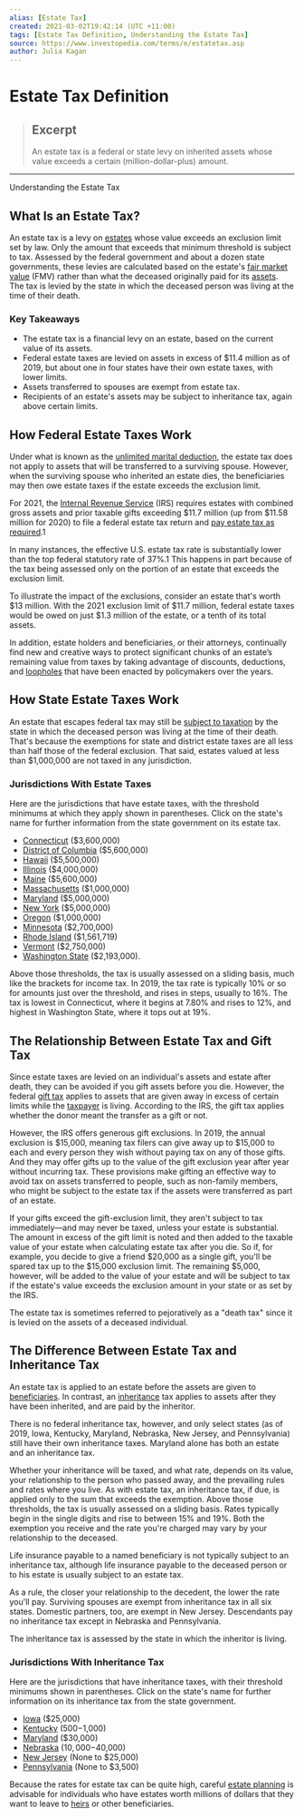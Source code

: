 ```yaml
---
alias: [Estate Tax]
created: 2021-03-02T19:42:14 (UTC +11:00)
tags: [Estate Tax Definition, Understanding the Estate Tax]
source: https://www.investopedia.com/terms/e/estatetax.asp
author: Julia Kagan
---
```


# Estate Tax Definition

> ## Excerpt
> An estate tax is a federal or state levy on inherited assets whose value exceeds a certain (million-dollar-plus) amount.

---

Understanding the Estate Tax
## What Is an Estate Tax?

An estate tax is a levy on [estates](https://www.investopedia.com/terms/e/estate.asp) whose value exceeds an exclusion limit set by law. Only the amount that exceeds that minimum threshold is subject to tax. Assessed by the federal government and about a dozen state governments, these levies are calculated based on the estate's [fair market value](https://www.investopedia.com/terms/f/fairmarketvalue.asp) (FMV) rather than what the deceased originally paid for its [assets](https://www.investopedia.com/terms/a/asset.asp). The tax is levied by the state in which the deceased person was living at the time of their death. 

### Key Takeaways

-   The estate tax is a financial levy on an estate, based on the current value of its assets. 
-   Federal estate taxes are levied on assets in excess of $11.4 million as of 2019, but about one in four states have their own estate taxes, with lower limits.
-   Assets transferred to spouses are exempt from estate tax.
-   Recipients of an estate's assets may be subject to inheritance tax, again above certain limits.

## How Federal Estate Taxes Work

Under what is known as the [unlimited marital deduction](https://www.investopedia.com/terms/u/unlimited-marital-deduction.asp), the estate tax does not apply to assets that will be transferred to a surviving spouse. However, when the surviving spouse who inherited an estate dies, the beneficiaries may then owe estate taxes if the estate exceeds the exclusion limit.

For 2021, the [Internal Revenue Service](https://www.investopedia.com/terms/i/irs.asp) (IRS) requires estates with combined gross assets and prior taxable gifts exceeding $11.7 million (up from $11.58 million for 2020) to file a federal estate tax return and [pay estate tax as required](https://www.investopedia.com/ask/answers/101315/are-estate-distributions-taxable.asp).1

In many instances, the effective U.S. estate tax rate is substantially lower than the top federal statutory rate of 37%.1 This happens in part because of the tax being assessed only on the portion of an estate that exceeds the exclusion limit.

To illustrate the impact of the exclusions, consider an estate that's worth $13 million. With the 2021 exclusion limit of $11.7 million, federal estate taxes would be owed on just $1.3 million of the estate, or a tenth of its total assets.

In addition, estate holders and beneficiaries, or their attorneys, continually find new and creative ways to protect significant chunks of an estate’s remaining value from taxes by taking advantage of discounts, deductions, and [loopholes](https://www.investopedia.com/terms/l/loophole.asp) that have been enacted by policymakers over the years.

## How State Estate Taxes Work

An estate that escapes federal tax may still be [subject to taxation](https://www.investopedia.com/articles/personal-finance/120715/estate-taxes-who-pays-what-and-how-much.asp) by the state in which the deceased person was living at the time of their death. That's because the exemptions for state and district estate taxes are all less than half those of the federal exclusion. That said, estates valued at less than $1,000,000 are not taxed in any jurisdiction.

### Jurisdictions With Estate Taxes

Here are the jurisdictions that have estate taxes, with the threshold minimums at which they apply shown in parentheses. Click on the state's name for further information from the state government on its estate tax.

-   [Connecticut](https://portal.ct.gov/DRS/DRS-Forms/Current-Year-Forms/Estate-and-Gift-Tax-CT-706-Series) ($3,600,000)
-   [District of Columbia](https://otr.cfo.dc.gov/node/383922) ($5,600,000)
-   [Hawaii](https://tax.hawaii.gov/forms/a1_b3_4estate/) ($5,500,000)
-   [Illinois](http://www.illinoisattorneygeneral.gov/publications/estatetax.html) ($4,000,000)
-   [Maine](https://www.maine.gov/revenue/incomeestate/estate/index.htm) ($5,600,000)
-   [Massachusetts](https://www.mass.gov/guides/a-guide-to-estate-taxes) ($1,000,000)
-   [Maryland](https://taxes.marylandtaxes.gov/Individual_Taxes/Individual_Tax_Types/Estate_and_Inheritance_Tax/) ($5,000,000)
-   [New York](https://www.tax.ny.gov/pit/estate/etidx.htm) ($5,000,000)
-   [Oregon](https://www.oregon.gov/DOR/programs/individuals/Pages/estate.aspx) ($1,000,000)
-   [Minnesota](https://www.revenue.state.mn.us/estate-tax) ($2,700,000)
-   [Rhode Island](http://www.tax.ri.gov/) ($1,561,719)
-   [Vermont](https://tax.vermont.gov/individuals/estate-and-fiduciary-taxes) ($2,750,000)
-   [Washington State](https://dor.wa.gov/find-taxes-rates/other-taxes/estate-tax) ($2,193,000).

Above those thresholds, the tax is usually assessed on a sliding basis, much like the brackets for income tax. In 2019, the tax rate is typically 10% or so for amounts just over the threshold, and rises in steps, usually to 16%. The tax is lowest in Connecticut, where it begins at 7.80% and rises to 12%, and highest in Washington State, where it tops out at 19%.

## The Relationship Between Estate Tax and Gift Tax

Since estate taxes are levied on an individual's assets and estate after death, they can be avoided if you gift assets before you die. However, the federal [gift tax](https://www.investopedia.com/terms/g/gifttax.asp) applies to assets that are given away in excess of certain limits while the [taxpayer](https://www.investopedia.com/terms/t/taxpayer.asp) is living. According to the IRS, the gift tax applies whether the donor meant the transfer as a gift or not. 

However, the IRS offers generous gift exclusions. In 2019, the annual exclusion is $15,000, meaning tax filers can give away up to $15,000 to each and every person they wish without paying tax on any of those gifts. And they may offer gifts up to the value of the gift exclusion year after year without incurring tax. These provisions make gifting an effective way to avoid tax on assets transferred to people, such as non-family members, who might be subject to the estate tax if the assets were transferred as part of an estate.

If your gifts exceed the gift-exclusion limit, they aren't subject to tax immediately—and may never be taxed, unless your estate is substantial. The amount in excess of the gift limit is noted and then added to the taxable value of your estate when calculating estate tax after you die. So if, for example, you decide to give a friend $20,000 as a single gift, you'll be spared tax up to the $15,000 exclusion limit. The remaining $5,000, however, will be added to the value of your estate and will be subject to tax if the estate's value exceeds the exclusion amount in your state or as set by the IRS.

The estate tax is sometimes referred to pejoratively as a "death tax" since it is levied on the assets of a deceased individual.

## The Difference Between Estate Tax and Inheritance Tax

An estate tax is applied to an estate before the assets are given to [beneficiaries](https://www.investopedia.com/terms/b/beneficiary.asp). In contrast, an [inheritance](https://www.investopedia.com/terms/i/inheritance.asp) tax applies to assets after they have been inherited, and are paid by the inheritor.

There is no federal inheritance tax, however, and only select states (as of 2019, Iowa, Kentucky, Maryland, Nebraska, New Jersey, and Pennsylvania) still have their own inheritance taxes. Maryland alone has both an estate and an inheritance tax.

Whether your inheritance will be taxed, and what rate, depends on its value, your relationship to the person who passed away, and the prevailing rules and rates where you live. As with estate tax, an inheritance tax, if due, is applied only to the sum that exceeds the exemption. Above those thresholds, the tax is usually assessed on a sliding basis. Rates typically begin in the single digits and rise to between 15% and 19%. Both the exemption you receive and the rate you're charged may vary by your relationship to the deceased.

Life insurance payable to a named beneficiary is not typically subject to an inheritance tax, although life insurance payable to the deceased person or to his estate is usually subject to an estate tax.

As a rule, the closer your relationship to the decedent, the lower the rate you'll pay. Surviving spouses are exempt from inheritance tax in all six states. Domestic partners, too, are exempt in New Jersey. Descendants pay no inheritance tax except in Nebraska and Pennsylvania.

The inheritance tax is assessed by the state in which the inheritor is living.

### Jurisdictions With Inheritance Tax

Here are the jurisdictions that have inheritance taxes, with their threshold minimums shown in parentheses. Click on the state's name for further information on its inheritance tax from the state government.

-   [Iowa](https://tax.iowa.gov/inheritance) ($25,000)
-   [Kentucky](https://revenue.ky.gov/Individual/Inheritance-Estate-Tax/Pages/default.aspx) ($500-$1,000)
-   [Maryland](https://taxes.marylandtaxes.gov/Individual_Taxes/Individual_Tax_Types/Estate_and_Inheritance_Tax/) ($30,000)
-   [Nebraska](https://nebraskalegislature.gov/laws/statutes.php?statute=77-2001) ($10,000 -$40,000)
-   [New Jersey](https://www.state.nj.us/treasury/taxation/inheritance-estate/inheritance.shtml) (None to $25,000)
-   [Pennsylvania](https://www.revenue.pa.gov/GeneralTaxInformation/Tax%20Types%20and%20Information/InheritanceTax/Pages/default.aspx) (None to $3,500)

Because the rates for estate tax can be quite high, careful [estate planning](https://www.investopedia.com/terms/e/estateplanning.asp) is advisable for individuals who have estates worth millions of dollars that they want to leave to [heirs](https://www.investopedia.com/terms/h/heir.asp) or other beneficiaries.
